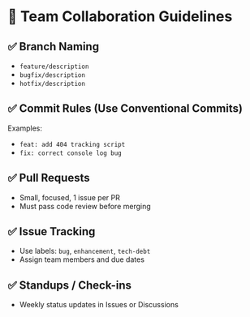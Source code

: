 # 🤝 Team Collaboration Guidelines

## ✅ Branch Naming
- `feature/description`
- `bugfix/description`
- `hotfix/description`

## ✅ Commit Rules (Use Conventional Commits)
Examples:
- `feat: add 404 tracking script`
- `fix: correct console log bug`

## ✅ Pull Requests
- Small, focused, 1 issue per PR
- Must pass code review before merging

## ✅ Issue Tracking
- Use labels: `bug`, `enhancement`, `tech-debt`
- Assign team members and due dates

## ✅ Standups / Check-ins
- Weekly status updates in Issues or Discussions
